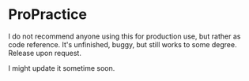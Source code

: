 # ProPractice
I do not recommend anyone using this for production use, but rather as code reference.
It's unfinished, buggy, but still works to some degree. Release upon request.

I might update it sometime soon.
